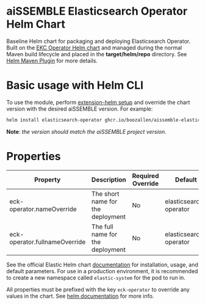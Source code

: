 # aiSSEMBLE Elasticsearch Operator Helm Chart
Baseline Helm chart for packaging and deploying Elasticsearch Operator. Built on the [EKC Operator Helm chart](https://github.com/elastic/cloud-on-k8s/tree/main/deploy/eck-operator) and managed during the normal Maven build lifecycle and placed in the **target/helm/repo** directory. See [Helm Maven Plugin](https://github.com/kokuwaio/helm-maven-plugin) for more details.

# Basic usage with Helm CLI
To use the module, perform [extension-helm setup](../README.md#leveraging-extensions-helm) and override the chart version with the desired aiSSEMBLE version. For example:
```bash
helm install elasticsearch-operator ghcr.io/boozallen/aissemble-elasticsearch-operator-chart --version <AISSEMBLE-VERSION>
```
**Note**: *the version should match the aiSSEMBLE project version.*

# Properties
| Property                        | Description                                 | Required Override | Default                        |
|-------------------------------  |---------------------------------------------|-------------------|--------------------------------|
| eck-operator.nameOverride       | The short name for the deployment           | No                | elasticsearch-operator         |
| eck-operator.fullnameOverride   | The full name for the deployment            | No                | elasticsearch-operator         |

See the official Elastic Helm chart [documentation](https://www.elastic.co/guide/en/cloud-on-k8s/2.8/index.html) for installation, usage, and default parameters. For use in a production environment, it is recommended to create a new namespace called `elastic-system` for the pod to run in.

All properties must be prefixed with the key `eck-operator` to override any values in the chart. See [helm documentation](https://helm.sh/docs/chart_template_guide/subcharts_and_globals/#overriding-values-from-a-parent-chart) for more info.
